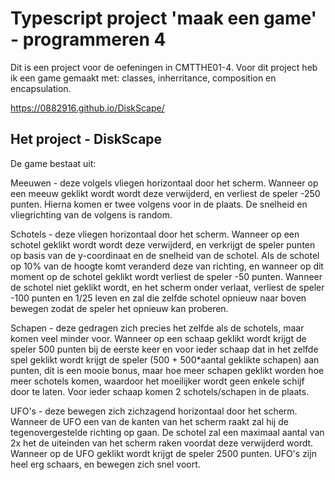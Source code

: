 # Typescript project 'maak een game' - programmeren 4
Dit is een project voor de oefeningen in CMTTHE01-4. Voor dit project heb ik een game gemaakt met: classes, inherritance, composition en encapsulation.

https://0882916.github.io/DiskScape/

## Het project - DiskScape
De game bestaat uit:

Meeuwen - deze volgels vliegen horizontaal door het scherm. Wanneer op een meeuw geklikt wordt wordt deze verwijderd, en verliest de speler -250 punten. Hierna komen er twee volgens voor in de plaats. De snelheid en vliegrichting van de volgens is random.

Schotels - deze vliegen horizontaal door het scherm. Wanneer op een schotel geklikt wordt wordt deze verwijderd, en verkrijgt de speler punten op basis van de y-coordinaat en de snelheid van de schotel. Als de schotel op 10% van de hoogte komt veranderd deze van richting, en wanneer op dit moment op de schotel geklikt wordt verliest de speler -50 punten. Wanneer de schotel niet geklikt wordt, en het scherm onder verlaat, verliest de speler -100 punten en 1/25 leven en zal die zelfde schotel opnieuw naar boven bewegen zodat de speler het opnieuw kan proberen.

Schapen - deze gedragen zich precies het zelfde als de schotels, maar komen veel minder voor. Wanneer op een schaap geklikt wordt krijgt de speler 500 punten bij de eerste keer en voor ieder schaap dat in het zelfde spel geklikt wordt krijgt de speler (500 + 500*aantal geklikte schapen) aan punten, dit is een mooie bonus, maar hoe meer schapen geklikt worden hoe meer schotels komen, waardoor het moeilijker wordt geen enkele schijf door te laten. Voor ieder schaap komen 2 schotels/schapen in de plaats.

UFO's - deze bewegen zich zichzagend horizontaal door het scherm. Wanneer de UFO een van de kanten van het scherm raakt zal hij de tegenovergestelde richting op gaan. De schotel zal een maximaal aantal van 2x het de uiteinden van het scherm raken voordat deze verwijderd wordt. Wanneer op de UFO geklikt wordt krijgt de speler 2500 punten. UFO's zijn heel erg schaars, en bewegen zich snel voort.
